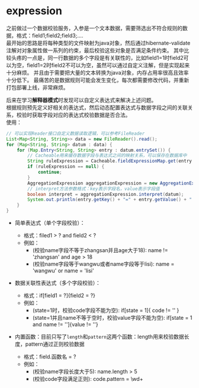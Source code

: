 # expression
之前做过一个数据校验服务，入参是一个文本数据，需要筛选出不符合规则的数据，格式：field1;field2;field3;....  
最开始的思路是将每种类型的文件映射为java对象，然后通过hibernate-validate注解对对象属性做一系列的约束，最后校验这些对象是否满足条件约束。
其中比较头疼的一点是，同一行数据的多个字段是有关联性的，比如field1=1时field2可以为空，field1=2时field2不可以为空，虽然可以通过自定义注解，但是实现起来十分麻烦。
并且由于需要把大量的文本转换为java对象，内存占用率很高且效率十分低下。
最痛苦的是数据规则可能会发生变化，每次都需要修改代码，并重新打包部署上线，非常麻烦。

后来在学习**解释器模式**时发现可以自定义表达式来解决上述问题。  
根据规则预先定义好相关的表达式，然后动态配置表达式与数据字段之间的关联关系，校验时获取字段对应的表达式校验数据是否合法。  
使用：
```java
// 可以实现Reader接口自定义数据读取逻辑，可以参考FileReader
List<Map<String, String>> data = new FileReader().read();
for (Map<String, String> datum : data) {
    for (Map.Entry<String, String> entry : datum.entrySet()) {
        // Cacheable用来缓存数据字段与表达式之间的映射关系，可以保存在数据库中
        String ruleExpression = Cacheable.fieldExpressionMap.get(entry.getKey());
        if (ruleExpression == null) {
            continue;
        }
        AggregationExpression aggregationExpression = new AggregationExpression(ruleExpression);
        // interpret方法参数格式：key表示字段名，value表示字段值
        boolean interpret = aggregationExpression.interpret(datum);
        System.out.println(entry.getKey() + "=" + entry.getValue() + ": " + interpret);
    }
}

```

- 简单表达式（单个字段校验）：  
    - 格式：filed1 > ? and field2 < ?  
    - 例如：
        - (校验name字段不等于zhangsan并且age大于18): name != 'zhangsan' and age > 18
        - (校验name字段等于wangwu或者name字段等于lisi): name = 'wangwu' or name = 'lisi'



- 数据关联性表达式（多个字段校验）：  
    - 格式：if[field1 = ?]{field2 = ?}  
    - 例如：
        - (state=1时，校验code字段不能为空): if[state = 1]{ code != '' }
        - (state=1并且name不等于空时，校验value字段不能为空): if[state = 1 and name != '']{value != ''}  


- 内置函数：目前只写了`length`和`pattern`这两个函数：length用来校验数据长度，pattern通过正则校验数据
    - 格式：field.函数名 = ?  
    - 例如：
        - (校验name字段长度大于5): name.length > 5
        - (校验code字段满足正则): code.pattern = \wd+


